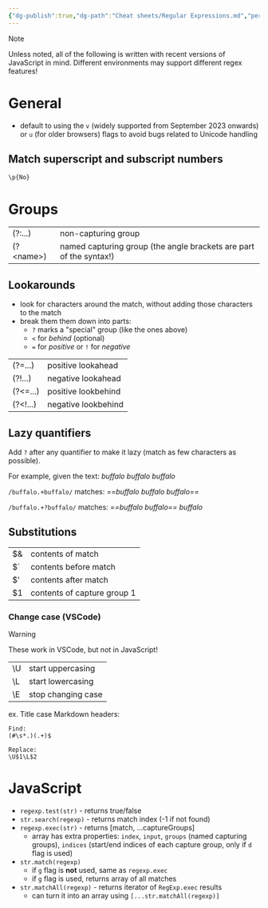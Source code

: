 ```yaml
---
{"dg-publish":true,"dg-path":"Cheat sheets/Regular Expressions.md","permalink":"/cheat-sheets/regular-expressions/","tags":["language/javascript"]}
---
```



> [!note]
> Unless noted, all of the following is written with recent versions of JavaScript in mind. Different environments may support different regex features!

# General

- default to using the `v` (widely supported from September 2023 onwards) or `u` (for older browsers) flags to avoid bugs related to Unicode handling

## Match superscript and subscript numbers

```regex
\p{No}
```

# Groups

|             |                                                                    |
| ----------- | ------------------------------------------------------------------ |
| (?:...)     | non-capturing group                                                |
| (?\<name\>) | named capturing group (the angle brackets are part of the syntax!) |

## Lookarounds

- look for characters around the match, without adding those characters to the match
- break them them down into parts:
    - `?` marks a "special" group (like the ones above)
    - `<` for *behind* (optional)
    - `=` for *positive* or `!` for *negative*

|          |                     |
| -------- | ------------------- |
| (?=...)  | positive lookahead  |
| (?!...)  | negative lookahead  |
| (?<=...) | positive lookbehind |
| (?<!...) | negative lookbehind |

## Lazy quantifiers

Add `?` after any quantifier to make it lazy (match as few characters as possible).

For example, given the text: *buffalo buffalo buffalo*

`/buffalo.+buffalo/` matches: *==buffalo buffalo buffalo==*

`/buffalo.+?buffalo/` matches: *==buffalo buffalo== buffalo*

## Substitutions

|     |                             |
| --- | --------------------------- |
| $&  | contents of match           |
| $\` | contents before match       |
| $'  | contents after match        |
| $1  | contents of capture group 1 |

### Change case (VSCode)

> [!warning]
> These work in VSCode, but not in JavaScript!

|     |                    |
| --- | ------------------ |
| \\U | start uppercasing  |
| \\L | start lowercasing  |
| \\E | stop changing case |

ex. Title case Markdown headers:

```regex
Find:
(#\s*.)(.+)$

Replace:
\U$1\L$2
```

# JavaScript

- `regexp.test(str)` - returns true/false
- `str.search(regexp)` - returns match index (-1 if not found)
- `regexp.exec(str)` - returns \[match, ...captureGroups\]
    - array has extra properties: `index`, `input`, `groups` (named capturing groups), `indices` (start/end indices of each capture group, only if `d` flag is used)
- `str.match(regexp)`
    - if `g` flag is **not** used, same as `regexp.exec`
    - if `g` flag is used, returns array of all matches
- `str.matchAll(regexp)` - returns iterator of `RegExp.exec` results
    - can turn it into an array using `[...str.matchAll(regexp)]`
